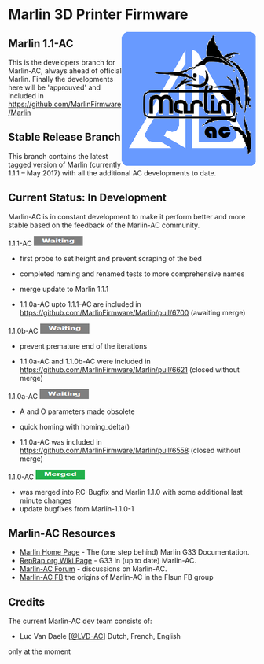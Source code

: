 ﻿# Marlin 3D Printer Firmware
<img align="right" src="marlin-250.png" />

## Marlin 1.1-AC

This is the developers branch for Marlin-AC, always ahead of official Marlin. Finally the developments here will be 'approuved' and included in https://github.com/MarlinFirmware/Marlin


## Stable Release Branch

This branch contains the latest tagged version of Marlin (currently 1.1.1 – May 2017) with all the additional AC developments to date.


## Current Status: In Development

Marlin-AC is in constant development to make it perform better and more stable based on the feedback of the Marlin-AC community.

1.1.1-AC    <img src="waiting.png">
- first probe to set height and prevent scraping of the bed
- completed naming and renamed tests to more comprehensive names
- merge update to Marlin 1.1.1

- 1.1.0a-AC upto 1.1.1-AC are included in https://github.com/MarlinFirmware/Marlin/pull/6700 (awaiting merge)

1.1.0b-AC   <img src="waiting.png">
- prevent premature end of the iterations

- 1.1.0a-AC and 1.1.0b-AC were included in https://github.com/MarlinFirmware/Marlin/pull/6621 (closed without merge)

1.1.0a-AC   <img src="waiting.png">
- A and O parameters made obsolete
- quick homing with homing_delta()

- 1.1.0a-AC was included in https://github.com/MarlinFirmware/Marlin/pull/6558 (closed without merge)

1.1.0-AC    <img src="merged.png">

- was merged into RC-Bugfix and Marlin 1.1.0 with some additional last minute changes
- update bugfixes from Marlin-1.1.0-1

## Marlin-AC Resources

- [Marlin Home Page](http://marlinfw.org/docs/gcode/G033.html) - The (one step behind) Marlin G33 Documentation.
- [RepRap.org Wiki Page](http://reprap.org/wiki/G-code#G33:_Delta_Auto_Calibration_.28Marlin_1.1.0.29) - G33 in (up to date) Marlin-AC.
- [Marlin-AC Forum](http://forums.reprap.org/read.php?178,762487) - discussions on Marlin-AC.
- [Marlin-AC FB](https://www.facebook.com/groups/FLSUN3DP/) the origins of Marlin-AC in the Flsun FB group


## Credits

The current Marlin-AC dev team consists of:
 - Luc Van Daele [[@LVD-AC](https://github.com/LVD-AC)] Dutch, French, English

only at the moment

